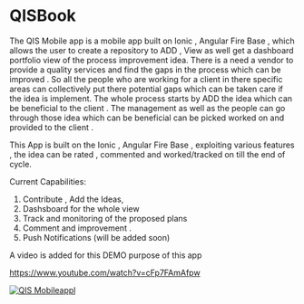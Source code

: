 # QISBook
The QIS Mobile app is a mobile app built on Ionic , Angular Fire Base  , which allows the user to create a repository to ADD , View as well get a dashboard portfolio view of the process improvement idea. There is a need a vendor to provide a quality services and find the gaps in the process which can be improved . So all the people who are working for a client in there specific areas can collectively put there potential gaps which can be taken care if the idea is implement. 
The whole process starts by ADD the idea which can be beneficial to the client  . The management as well as the people can go through those idea which can be beneficial can be picked worked on and provided to the client .



This App is built on the Ionic , Angular Fire Base  , exploiting various features , the idea can be rated , commented and worked/tracked  on till the end of  cycle.

Current Capabilities:

1.	Contribute , Add the Ideas,
2.	Dashsboard for the whole view 
3.	Track and monitoring of the proposed plans 
4.	Comment and improvement .
5.	Push Notifications (will be added soon)

A video is added for this DEMO purpose of this app

https://www.youtube.com/watch?v=cFp7FAmAfpw

[![QIS Mobileappl](https://img.youtube.com/vi/cFp7FAmAfpw/0.jpg)](https://www.youtube.com/watch?v=cFp7FAmAfpw)
